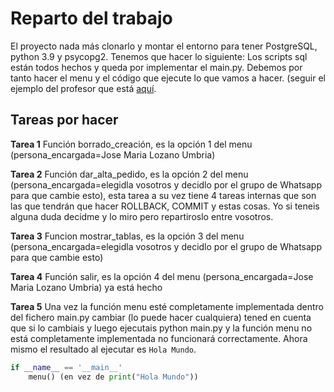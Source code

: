 # Reparto del trabajo

El proyecto nada más clonarlo y montar el entorno para tener PostgreSQL, python 3.9 y psycopg2. Tenemos que hacer lo siguiente:
Los scripts sql están todos hechos y queda por implementar el main.py. Debemos por tanto hacer el menu y el código que ejecute lo que vamos a hacer. (seguir el ejemplo del profesor que está [aquí](https://github.com/Franblueee/ddsi_examples/blob/main/seminario1/ejemplo.py). 

## Tareas por hacer

**Tarea 1** Función borrado_creación, es la opción 1 del menu (persona_encargada=Jose Maria Lozano Umbria)

**Tarea 2** Función dar_alta_pedido, es la opción 2 del menu (persona_encargada=elegidla vosotros y decidlo por el grupo de Whatsapp para que cambie esto), esta tarea a su vez tiene 4 tareas internas que son las que tendrán que hacer ROLLBACK, COMMIT y estas cosas. Yo si teneis alguna duda decidme y lo miro pero repartiroslo entre vosotros.

**Tarea 3** Funcion mostrar_tablas, es la opción 3 del menu (persona_encargada=elegidla vosotros y decidlo por el grupo de Whatsapp para que cambie esto)

**Tarea 4** Función salir, es la opción 4 del menu (persona_encargada=Jose Maria Lozano Umbria) ya está hecho

**Tarea 5** Una vez la función menu esté completamente implementada dentro del fichero main.py cambiar (lo puede hacer cualquiera) tened en cuenta que si lo cambiais y luego ejecutais python main.py y la función menu no está completamente implementada no funcionará correctamente. Ahora mismo el resultado al ejecutar es `Hola Mundo`.
```python
if __name__ == '__main__'
    menu() (en vez de print("Hola Mundo"))
```
